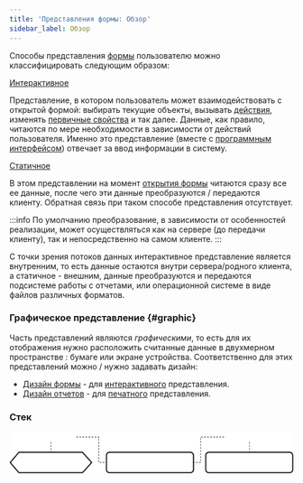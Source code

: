 ```yaml
---
title: 'Представления формы: Обзор'
sidebar_label: Обзор
---
```


Способы представления [формы](Forms.md) пользователю можно классифицировать следующим образом:

[Интерактивное](Interactive_view.md)

Представление, в котором пользователь может взаимодействовать с открытой формой: выбирать текущие объекты, вызывать [действия](Actions.md), изменять [первичные свойства](Data_properties_DATA_.md) и так далее. Данные, как правило, читаются по мере необходимости в зависимости от действий пользователя. Именно это представление (вместе с [программным интерфейсом](Integration.md)) отвечает за ввод информации в систему.

[Статичное](Static_view.md)

В этом представлении на момент [открытия формы](Open_form.md) читаются сразу все ее данные, после чего эти данные преобразуются / передаются клиенту. Обратная связь при таком способе представления отсутствует.


:::info
По умолчанию преобразование, в зависимости от особенностей реализации, может осуществляться как на сервере (до передачи клиенту), так и непосредственно на самом клиенте.
:::

С точки зрения потоков данных интерактивное представление является внутренним, то есть данные остаются внутри сервера/родного клиента, а статичное - внешним, данные преобразуются и передаются подсистеме работы с отчетами, или операционной системе в виде файлов различных форматов. 

### Графическое представление {#graphic}

Часть представлений являются *графическими*, то есть для их отображения нужно расположить считанные данные в двухмерном пространстве : бумаге или экране устройства. Соответственно для этих представлений можно / нужно задавать дизайн:

-   [Дизайн формы](Form_design.md) - для [интерактивного](Interactive_view.md) представления.
-   [Дизайн отчетов](Report_design.md) - для [печатного](Print_view.md) представления.

### Стек


![](download/temp/svgout8340416330784537913.png)
